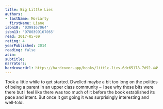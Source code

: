 ```yaml
---
title: Big Little Lies
authors:
- lastName: Moriarty
  firstName: Liane
isbn10: '0399167064'
isbn13: '9780399167065'
read: 2017-05-09
rating: 4
yearPublished: 2014
reading: false
asin:
subtitle:
narrators:
hardcoverUrl: https://hardcover.app/books/little-lies-6dc65178-7d92-4493-9d44-ed6a59ba8bb0/editions/30428131
---
```

Took a little while to get started. Dwelled maybe a bit too long on the politics of being a parent in an upper class community – I see why those bits were there but I feel like there was too much of it before the book established its pace and intent. But once it got going it was surprisingly interesting and well-told.
